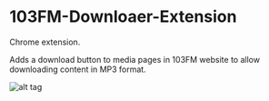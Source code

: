 # 103FM-Downloaer-Extension

Chrome extension.

Adds a download button to media pages in 103FM website to allow downloading content in MP3 format.

![alt tag](http://i.imgur.com/nPEYWQy.png)

